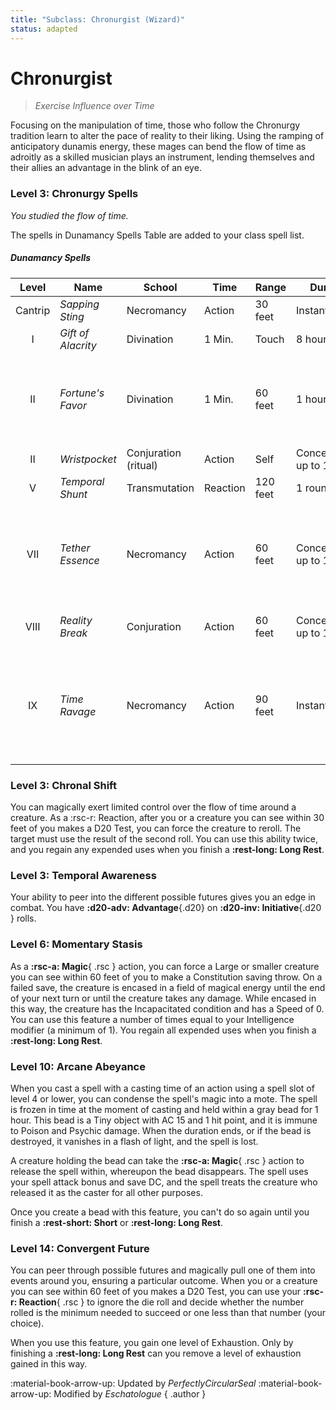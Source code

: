 ```yaml
---
title: "Subclass: Chronurgist (Wizard)"
status: adapted
---
```


<p style="display:none">
Exercise Influence over Time
</p>

# Chronurgist

> *Exercise Influence over Time*

Focusing on the manipulation of time, those who follow the Chronurgy tradition learn to alter the pace of reality to their liking. Using the ramping of anticipatory dunamis energy, these mages can bend the flow of time as adroitly as a skilled musician plays an instrument, lending themselves and their allies an advantage in the blink of an eye.

### Level 3: Chronurgy Spells

*You studied the flow of time.*

The spells in Dunamancy Spells Table are added to your class spell list.

##### Dunamancy Spells 

| Level | Name | School | Time | Range | Duration | Components | Source |
|:-:|---|---|---|---|---|---|---|
| Cantrip | *Sapping Sting* | Necromancy | Action | 30 feet | Instantaneous | V, S | EGW |
| I | *Gift of Alacrity* | Divination | 1 Min. | Touch | 8 hours | V, S | EGW |
| II | *Fortune's Favor* | Divination | 1 Min. | 60 feet | 1 hour | V, S, M (a white pearl worth at least 100 gp, which the spell consumes) | EGW |
| II | *Wristpocket* | Conjuration (ritual) | Action | Self | Concentration, up to 1 hour | S | EGW |
| V | *Temporal Shunt* | Transmutation | Reaction | 120 feet | 1 round | V, S | EGW |
| VII | *Tether Essence* | Necromancy | Action | 60 feet | Concentration, up to 1 hour | V, S, M (a spool of platinum cord worth at least 250 GP, which the spell consumes) | EGW |
| VIII | *Reality Break* | Conjuration | Action | 60 feet | Concentration, up to 1 minute | V, S, M (a crystal prism) | EGW |
| IX | *Time Ravage* | Necromancy | Action | 90 feet | Instantaneous | V, S, M (an hourglass filled with diamond dust worth at least 5,000 gp, which the spell consumes) | EGW |

### Level 3: Chronal Shift

You can magically exert limited control over the flow of time around a creature. As a :rsc-r: Reaction, after you or a creature you can see within 30 feet of you makes a D20 Test, you can force the creature to reroll. The target must use the result of the second roll. You can use this ability twice, and you regain any expended uses when you finish a **:rest-long: Long Rest**.

### Level 3: Temporal Awareness

Your ability to peer into the different possible futures gives you an edge in combat. You have **:d20-adv: Advantage**{.d20} on **:d20-inv: Initiative**{.d20 } rolls.

### Level 6: Momentary Stasis

As a **:rsc-a: Magic**{ .rsc } action, you can force a Large or smaller creature you can see within 60 feet of you to make a Constitution saving throw. On a failed save, the creature is encased in a field of magical energy until the end of your next turn or until the creature takes any damage. While encased in this way, the creature has the Incapacitated condition and has a Speed of 0. You can use this feature a number of times equal to your Intelligence modifier (a minimum of 1). You regain all expended uses when you finish a **:rest-long: Long Rest**.

### Level 10: Arcane Abeyance

When you cast a spell with a casting time of an action using a spell slot of level 4 or lower, you can condense the spell's magic into a mote. The spell is frozen in time at the moment of casting and held within a gray bead for 1 hour. This bead is a Tiny object with AC 15 and 1 hit point, and it is immune to Poison and Psychic damage. When the duration ends, or if the bead is destroyed, it vanishes in a flash of light, and the spell is lost.

A creature holding the bead can take the **:rsc-a: Magic**{ .rsc } action to release the spell within, whereupon the bead disappears. The spell uses your spell attack bonus and save DC, and the spell treats the creature who released it as the caster for all other purposes.

Once you create a bead with this feature, you can't do so again until you finish a **:rest-short: Short** or **:rest-long: Long Rest**.

### Level 14: Convergent Future

You can peer through possible futures and magically pull one of them into events around you, ensuring a particular outcome. When you or a creature you can see within 60 feet of you makes a D20 Test, you can use your **:rsc-r: Reaction**{ .rsc } to ignore the die roll and decide whether the number rolled is the minimum needed to succeed or one less than that number (your choice).

When you use this feature, you gain one level of Exhaustion. Only by finishing a **:rest-long: Long Rest** can you remove a level of exhaustion gained in this way. 

:material-book-arrow-up: Updated by *PerfectlyCircularSeal* :material-book-arrow-up: Modified by *Eschatologue*
{ .author }